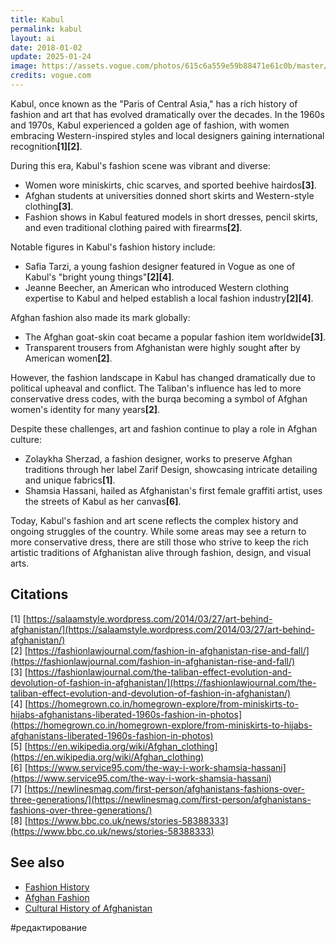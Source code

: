 ```yaml
---
title: Kabul
permalink: kabul
layout: ai
date: 2018-01-02
update: 2025-01-24
image: https://assets.vogue.com/photos/615c6a559e59b88471e61c0b/master/w_1600%2Cc_limit/image00008.jpeg
credits: vogue.com
---
```


Kabul, once known as the "Paris of Central Asia," has a rich history of fashion and art that has evolved dramatically over the decades. In the 1960s and 1970s, Kabul experienced a golden age of fashion, with women embracing Western-inspired styles and local designers gaining international recognition<strong>[1]</strong><strong>[2]</strong>.

During this era, Kabul's fashion scene was vibrant and diverse:

- Women wore miniskirts, chic scarves, and sported beehive hairdos<strong>[3]</strong>.
- Afghan students at universities donned short skirts and Western-style clothing<strong>[3]</strong>.
- Fashion shows in Kabul featured models in short dresses, pencil skirts, and even traditional clothing paired with firearms<strong>[2]</strong>.

Notable figures in Kabul's fashion history include:

- Safia Tarzi, a young fashion designer featured in Vogue as one of Kabul's "bright young things"<strong>[2]</strong><strong>[4]</strong>.
- Jeanne Beecher, an American who introduced Western clothing expertise to Kabul and helped establish a local fashion industry<strong>[2]</strong><strong>[4]</strong>.

Afghan fashion also made its mark globally:

- The Afghan goat-skin coat became a popular fashion item worldwide<strong>[3]</strong>.
- Transparent trousers from Afghanistan were highly sought after by American women<strong>[2]</strong>.

However, the fashion landscape in Kabul has changed dramatically due to political upheaval and conflict. The Taliban's influence has led to more conservative dress codes, with the burqa becoming a symbol of Afghan women's identity for many years<strong>[2]</strong>.

Despite these challenges, art and fashion continue to play a role in Afghan culture:

- Zolaykha Sherzad, a fashion designer, works to preserve Afghan traditions through her label Zarif Design, showcasing intricate detailing and unique fabrics<strong>[1]</strong>.
- Shamsia Hassani, hailed as Afghanistan's first female graffiti artist, uses the streets of Kabul as her canvas<strong>[6]</strong>.

Today, Kabul's fashion and art scene reflects the complex history and ongoing struggles of the country. While some areas may see a return to more conservative dress, there are still those who strive to keep the rich artistic traditions of Afghanistan alive through fashion, design, and visual arts.

## Citations

[1] [https://salaamstyle.wordpress.com/2014/03/27/art-behind-afghanistan/](https://salaamstyle.wordpress.com/2014/03/27/art-behind-afghanistan/)  
[2] [https://fashionlawjournal.com/fashion-in-afghanistan-rise-and-fall/](https://fashionlawjournal.com/fashion-in-afghanistan-rise-and-fall/)  
[3] [https://fashionlawjournal.com/the-taliban-effect-evolution-and-devolution-of-fashion-in-afghanistan/](https://fashionlawjournal.com/the-taliban-effect-evolution-and-devolution-of-fashion-in-afghanistan/)  
[4] [https://homegrown.co.in/homegrown-explore/from-miniskirts-to-hijabs-afghanistans-liberated-1960s-fashion-in-photos](https://homegrown.co.in/homegrown-explore/from-miniskirts-to-hijabs-afghanistans-liberated-1960s-fashion-in-photos)  
[5] [https://en.wikipedia.org/wiki/Afghan_clothing](https://en.wikipedia.org/wiki/Afghan_clothing)  
[6] [https://www.service95.com/the-way-i-work-shamsia-hassani](https://www.service95.com/the-way-i-work-shamsia-hassani)  
[7] [https://newlinesmag.com/first-person/afghanistans-fashions-over-three-generations/](https://newlinesmag.com/first-person/afghanistans-fashions-over-three-generations/)  
[8] [https://www.bbc.co.uk/news/stories-58388333](https://www.bbc.co.uk/news/stories-58388333)

## See also

- [Fashion History](fashion-history)
- [Afghan Fashion](afghan-fashion)
- [Cultural History of Afghanistan](cultural-history-of-afghanistan)

#редактирование

<!-- Prompt:  
- Не менять язык статьи, сохранять оригинальный язык.  
- Если тема оформлена как "Имя Фамилия", заголовок должен быть "Фамилия, Имя".  
- Изменить title: A Template на основной топик в статье.  
- Создать permalink: на основе title.  
- Замени date: 2018-01-02 на created: текущую дату в таком же формате  
- Замени update: хххх-хх-хх текущую дату в таком же формате  
- Изменить заголовок раздела "Citations" на ## Citations.  
- Оформить ссылки в разделе "Citations" в формате: **[1]** [URL](URL).  
- При ссылке на источник в тексте, использовать формат: **[x]**, **[x]**.  
- Убедиться, что номера цитат соответствуют записям в разделе "Citations".  
- Сделать номера цитат кликабельными по указанному выше формату.  
- Добавить список связанных тем в том же формате.  
- Если есть списки - конвертируй их в таблицы  
- Выделяй даты, места, географические назавания, адреса, имена собственные **таким образом**  
- Использовать шаблон - "[Название темы](ссылка-на-тему)" для каждого пункта.  
- Раздел ## See also должен включаться автоматически в конец статьи.  
- Результат в md коде  
- Оставить этот Prompt после редактирования в конце кода.  
-->
